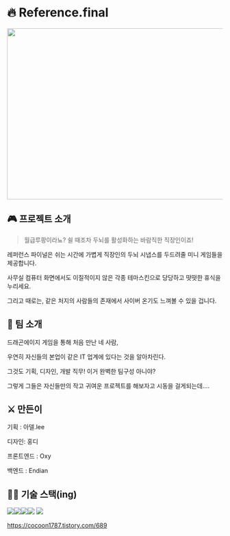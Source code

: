 # 🔥 Reference.final

<img  src="https://user-images.githubusercontent.com/26314341/234208214-b5259190-efee-4691-a6ac-4397159d5478.png"  width="540"  height="400"/>

## 🎮 프로젝트 소개

> 월급루팡이라뇨? 쉴 때조차 두뇌를 활성화하는 바람직한 직장인이죠!

레퍼런스 파이널은 쉬는 시간에 가볍게 직장인의 두뇌 시냅스를 두드려줄 미니 게임들을 제공합니다.

사무실 컴퓨터 화면에서도 이질적이지 않은 각종 테마스킨으로 당당하고 떳떳한 휴식을 누리세요.

그리고 때로는, 같은 처지의 사람들의 존재에서 사이버 온기도 느껴볼 수 있을 겁니다.

## 🐲 팀 소개

드래곤에이지 게임을 통해 처음 만난 네 사람,

우연히 자신들의 본업이 같은 IT 업계에 있다는 것을 알아차린다.

그것도 기획, 디자인, 개발 직무! 이거 완벽한 팀구성 아니야?

그렇게 그들은 자신들만의 작고 귀여운 프로젝트를 해보자고 시동을 걸게되는데....

## ⚔️ 만든이

기획 : 아델.lee

디자인: 홍디

프론트엔드 : Oxy

백엔드 : Endian

## 👩‍💻 기술 스택(ing)

<img  src="https://img.shields.io/badge/html5-E34F26?style=for-the-badge&logo=html5&logoColor=white"><img  src="https://img.shields.io/badge/css-1572B6?style=for-the-badge&logo=css3&logoColor=white"><img  src="https://img.shields.io/badge/javascript-F7DF1E?style=for-the-badge&logo=javascript&logoColor=black"><img  src="https://img.shields.io/badge/vue.js-4FC08D?style=for-the-badge&logo=vue.js&logoColor=white"> <img src="https://img.shields.io/badge/java-007396?style=for-the-badge&logo=java&logoColor=white"> 

https://cocoon1787.tistory.com/689

